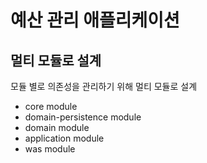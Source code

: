 # 예산 관리 애플리케이션

## 멀티 모듈로 설계

모듈 별로 의존성을 관리하기 위해 멀티 모듈로 설계

- core module
- domain-persistence module
- domain module
- application module
- was module

